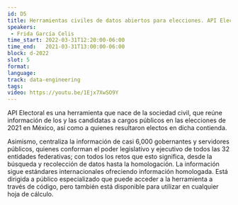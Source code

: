 ```yaml
---
id: D5
title: Herramientas civiles de datos abiertos para elecciones. API Electoral MX
speakers:
 - Frida García Celis
time_start: 2022-03-31T12:20:00-06:00
time_end:   2021-03-31T13:00:00-06:00
block: d-2022
slot: 5
format: 
language: 
track: data-engineering
tags:
video: https://youtu.be/1Ejx7XwSO9Y
---
```


API Electoral es una herramienta que nace de la sociedad civil, que reúne información de los y las candidatas a cargos públicos en las elecciones de 2021 en México, así como a quienes resultaron electos en dicha contienda. 

Asimismo, centraliza la información de casi 6,000 gobernantes y servidores públicos, quienes conforman el poder legislativo y ejecutivo de todos las 32 entidades federativas; con todos los retos que esto significa, desde la búsqueda y recolección de datos hasta la homologación.
La información sigue estándares internacionales ofreciendo información homologada. Está dirigida a público especializado que puede acceder a la herramienta a través de código, pero también está disponible para utilizar en cualquier hoja de cálculo.

